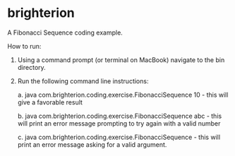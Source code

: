 # brighterion

A Fibonacci Sequence coding example.

How to run:
1. Using a command prompt (or terminal on MacBook) navigate to the bin directory.
2. Run the following command line instructions:

	a. java com.brighterion.coding.exercise.FibonacciSequence 10
		- this will give a favorable result
		
	b. java com.brighterion.coding.exercise.FibonacciSequence abc
		- this will print an error message prompting to try again with a valid number
		
	c. java com.brighterion.coding.exercise.FibonacciSequence 
		- this will print an error message asking for a valid argument.
		